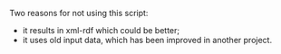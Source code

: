 Two reasons for not using this script:
- it results in xml-rdf which could be better;
- it uses old input data, which has been improved in another project.

